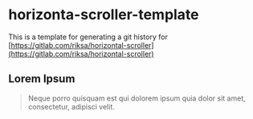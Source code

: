 # horizonta-scroller-template
This is a template for generating a git history for 
[https://gitlab.com/riksa/horizontal-scroller](https://gitlab.com/riksa/horizontal-scroller)

## Lorem Ipsum

> Neque porro quisquam est qui dolorem ipsum quia dolor sit amet, consectetur, adipisci velit.